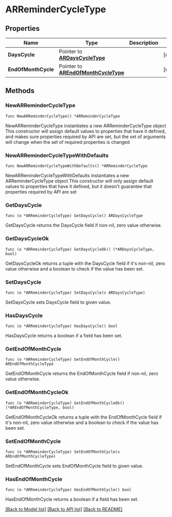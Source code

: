 # ARReminderCycleType

## Properties

Name | Type | Description | Notes
------------ | ------------- | ------------- | -------------
**DaysCycle** | Pointer to [**ARDaysCycleType**](ARDaysCycleType.md) |  | [optional] 
**EndOfMonthCycle** | Pointer to [**AREndOfMonthCycleType**](AREndOfMonthCycleType.md) |  | [optional] 

## Methods

### NewARReminderCycleType

`func NewARReminderCycleType() *ARReminderCycleType`

NewARReminderCycleType instantiates a new ARReminderCycleType object
This constructor will assign default values to properties that have it defined,
and makes sure properties required by API are set, but the set of arguments
will change when the set of required properties is changed

### NewARReminderCycleTypeWithDefaults

`func NewARReminderCycleTypeWithDefaults() *ARReminderCycleType`

NewARReminderCycleTypeWithDefaults instantiates a new ARReminderCycleType object
This constructor will only assign default values to properties that have it defined,
but it doesn't guarantee that properties required by API are set

### GetDaysCycle

`func (o *ARReminderCycleType) GetDaysCycle() ARDaysCycleType`

GetDaysCycle returns the DaysCycle field if non-nil, zero value otherwise.

### GetDaysCycleOk

`func (o *ARReminderCycleType) GetDaysCycleOk() (*ARDaysCycleType, bool)`

GetDaysCycleOk returns a tuple with the DaysCycle field if it's non-nil, zero value otherwise
and a boolean to check if the value has been set.

### SetDaysCycle

`func (o *ARReminderCycleType) SetDaysCycle(v ARDaysCycleType)`

SetDaysCycle sets DaysCycle field to given value.

### HasDaysCycle

`func (o *ARReminderCycleType) HasDaysCycle() bool`

HasDaysCycle returns a boolean if a field has been set.

### GetEndOfMonthCycle

`func (o *ARReminderCycleType) GetEndOfMonthCycle() AREndOfMonthCycleType`

GetEndOfMonthCycle returns the EndOfMonthCycle field if non-nil, zero value otherwise.

### GetEndOfMonthCycleOk

`func (o *ARReminderCycleType) GetEndOfMonthCycleOk() (*AREndOfMonthCycleType, bool)`

GetEndOfMonthCycleOk returns a tuple with the EndOfMonthCycle field if it's non-nil, zero value otherwise
and a boolean to check if the value has been set.

### SetEndOfMonthCycle

`func (o *ARReminderCycleType) SetEndOfMonthCycle(v AREndOfMonthCycleType)`

SetEndOfMonthCycle sets EndOfMonthCycle field to given value.

### HasEndOfMonthCycle

`func (o *ARReminderCycleType) HasEndOfMonthCycle() bool`

HasEndOfMonthCycle returns a boolean if a field has been set.


[[Back to Model list]](../README.md#documentation-for-models) [[Back to API list]](../README.md#documentation-for-api-endpoints) [[Back to README]](../README.md)


